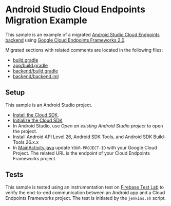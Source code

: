 # Android Studio Cloud Endpoints Migration Example

This sample is an example of a migrated [Android Studio Cloud Endpoints backend](https://cloud.google.com/tools/android-studio/app_engine/add_module)
using [Google Cloud Endpoints Frameworks 2.0](https://cloud.google.com/endpoints/docs).

Migrated sections with related comments are located in the following files:

* [build.gradle](build.gradle)
* [app/build.gradle](app/build.gradle)
* [backend/build.gradle](backend/build.gradle)
* [backend/backend.iml](backend/build.gradle)

## Setup

This sample is an Android Studio project. 

* [Install the Cloud SDK](https://cloud.google.com/sdk/docs/).
* [Initialize the Cloud SDK](https://cloud.google.com/sdk/docs/initializing)
* In Android Studio, use *Open an existing Android Studio project* to open the project.
* Install Android API Level 26, Android SDK Tools, and  Android SDK Build-Tools 26.x.x
* In [MainActivity.java](app/src/main/java/com/example/migration/endpoints/app/MainActivity.java)
update `YOUR-PROJECT-ID` with your Google Cloud Project. The related URL is the endpoint
of your Cloud Endpoints Frameworks project.

## Tests

This sample is tested using an instrumentation test on [Firebase Test Lab](https://firebase.google.com/docs/test-lab/)
to verify the end-to-end communication between an Android app and
a Cloud Endpoints Frameworks project. The test is initiated by
the `jenkins.sh` script.

